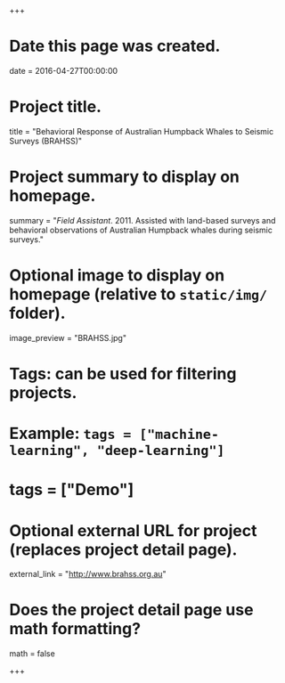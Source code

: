 +++
# Date this page was created.
date = 2016-04-27T00:00:00

# Project title.
title = "Behavioral Response of Australian Humpback Whales to Seismic Surveys (BRAHSS)"

# Project summary to display on homepage.
summary = "*Field Assistant*. 2011. Assisted with land-based surveys and behavioral observations of Australian Humpback whales during seismic surveys."

# Optional image to display on homepage (relative to `static/img/` folder).
image_preview = "BRAHSS.jpg"

# Tags: can be used for filtering projects.
# Example: `tags = ["machine-learning", "deep-learning"]`
# tags = ["Demo"]

# Optional external URL for project (replaces project detail page).
external_link = "http://www.brahss.org.au"

# Does the project detail page use math formatting?
math = false

+++

